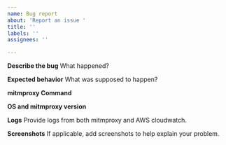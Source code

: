 ```yaml
---
name: Bug report
about: 'Report an issue '
title: ''
labels: ''
assignees: ''

---
```


**Describe the bug**
What happened?

**Expected behavior**
What was supposed to happen?

**mitmproxy Command**


**OS and mitmproxy version**

**Logs**
Provide logs from both mitmproxy and AWS cloudwatch.

**Screenshots**
If applicable, add screenshots to help explain your problem.
